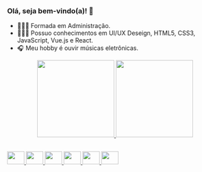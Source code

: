 ### Olá, seja bem-vindo(a)! 👋


- 👩🏻‍🎓 Formada em Administração.
- 👩🏻‍💻 Possuo conhecimentos em UI/UX Deseign, HTML5, CSS3, JavaScript, Vue.js e React. 
- 🎧 Meu hobby é ouvir músicas eletrônicas.

<div align="center">
  <a href="https://github.com/Gisele-Cardoso">
  <img height="180em" src="https://github-readme-stats.vercel.app/api?username=gisele-cardoso&show_icons=true&theme=cobalt&include_all_commits=true&count_private=true"/>
  <img height="180em" src="https://github-readme-stats.vercel.app/api/top-langs/?username=gisele-cardoso&layout=compact&langs_count=7&theme=cobalt"/>
</div>
  
  ##

<div>
  <img height="30" width="40" src="https://cdn.jsdelivr.net/gh/devicons/devicon/icons/figma/figma-original.svg" />
  <img height="30" width="40" src="https://cdn.jsdelivr.net/gh/devicons/devicon/icons/html5/html5-original.svg" />
  <img height="30" width="40" src="https://cdn.jsdelivr.net/gh/devicons/devicon/icons/css3/css3-original.svg" />
  <img height="30" width="40" src="https://cdn.jsdelivr.net/gh/devicons/devicon/icons/javascript/javascript-original.svg" />
  <img height="30" width="40" src="https://cdn.jsdelivr.net/gh/devicons/devicon/icons/vuejs/vuejs-original.svg" />
  <img height="30" width="40" src="https://cdn.jsdelivr.net/gh/devicons/devicon/icons/react/react-original.svg" />
</div>  
